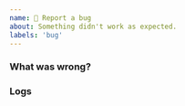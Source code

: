 ```yaml
---
name: 🐞 Report a bug
about: Something didn't work as expected.
labels: 'bug'
---
```


### What was wrong?

<!-- Incorrect report, unable to download the utility, an unexpected error -->

### Logs

<!-- The output of coveralls utility with version and enabled --debug option if possible -->

